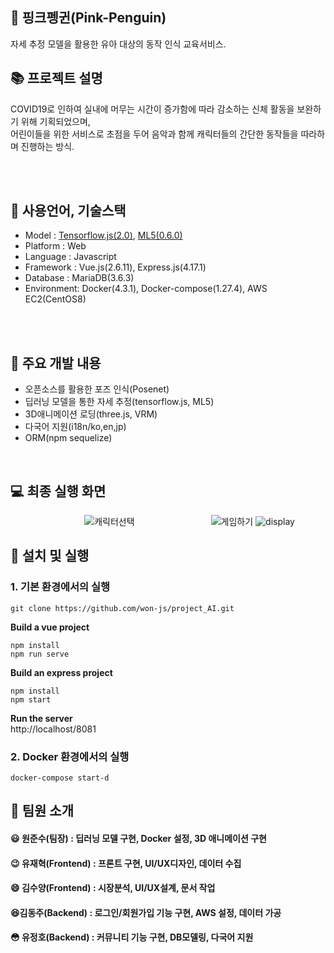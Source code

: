 ## :penguin: 핑크펭귄(Pink-Penguin)
자세 추정 모델을 활용한 유아 대상의 동작 인식 교육서비스.

## 📚 프로젝트 설명
COVID19로 인하여 실내에 머무는 시간이 증가함에 따라 감소하는 신체 활동을 보완하기 위해 기획되었으며,<br>
어린이들을 위한 서비스로 초점을 두어 음악과 함께 캐릭터들의 간단한 동작들을 따라하며 진행하는 방식.

<br><br>

## 📝 사용언어, 기술스택

- Model : [Tensorflow.js(2.0)](https://github.com/tensorflow/tfjs), [ML5(0.6.0)](https://github.com/ml5js)
- Platform : Web
- Language : Javascript
- Framework : Vue.js(2.6.11), Express.js(4.17.1)
- Database : MariaDB(3.6.3)
- Environment: Docker(4.3.1), Docker-compose(1.27.4), AWS EC2(CentOS8)

<br><br>
## :hammer: 주요 개발 내용
- 오픈소스를 활용한 포즈 인식(Posenet)
- 딥러닝 모델을 통한 자세 추정(tensorflow.js, ML5)
- 3D애니메이션 로딩(three.js, VRM)
- 다국어 지원(i18n/ko,en,jp)
- ORM(npm sequelize)
<br>


## 💻 최종 실행 화면
&nbsp; &nbsp; &nbsp; &nbsp; &nbsp; &nbsp; &nbsp; &nbsp; &nbsp; &nbsp; &nbsp; &nbsp; &nbsp; &nbsp; &nbsp; ![캐릭터선택](https://user-images.githubusercontent.com/46026674/103983533-bd874500-51c8-11eb-8dbb-082980b84112.gif)
&nbsp; &nbsp; &nbsp; &nbsp; &nbsp; &nbsp; &nbsp; &nbsp; &nbsp; &nbsp; &nbsp; &nbsp; &nbsp; &nbsp; &nbsp; ![게임하기](https://user-images.githubusercontent.com/46026674/103983555-ca0b9d80-51c8-11eb-96e1-b91a66e65315.gif)
![display](https://user-images.githubusercontent.com/46026674/103982615-27065400-51c7-11eb-9645-c93b3c2a39ac.png)
<br>

## :rocket: 설치 및 실행
### 1. 기본 환경에서의 실행<br>
```git clone https://github.com/won-js/project_AI.git```

<strong>Build a vue project</strong>
```cd vuefront
npm install 
npm run serve
```
<strong>Build an express project</strong>
```cd backend
npm install
npm start
```

<strong>Run the server</strong><br>
http://localhost/8081

### 2. Docker 환경에서의 실행<br>
```docker-compose build
docker-compose start-d
```


## :running: 팀원 소개
####  :smiley: 원준수(팀장) : 딥러닝 모델 구현, Docker 설정, 3D 애니메이션 구현
####  :wink: 유재혁(Frontend) : 프론트 구현, UI/UX디자인, 데이터 수집
####  :smile: 김수양(Frontend) : 시장분석, UI/UX설계, 문서 작업
####  :satisfied:김동주(Backend) : 로그인/회원가입 기능 구현, AWS 설정, 데이터 가공 
####  :flushed: 유정호(Backend) : 커뮤니티 기능 구현, DB모델링, 다국어 지원
<br>

